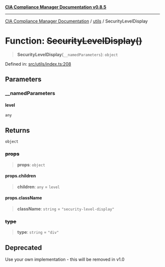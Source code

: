[**CIA Compliance Manager Documentation v0.8.5**](../../README.md)

***

[CIA Compliance Manager Documentation](../../modules.md) / [utils](../README.md) / SecurityLevelDisplay

# Function: ~~SecurityLevelDisplay()~~

> **SecurityLevelDisplay**(`__namedParameters`): `object`

Defined in: [src/utils/index.ts:208](https://github.com/Hack23/cia-compliance-manager/blob/3ae0301247f765ba03c8c0fe645db4718bb8af76/src/utils/index.ts#L208)

## Parameters

### \_\_namedParameters

#### level

`any`

## Returns

`object`

### ~~props~~

> **props**: `object`

#### props.children

> **children**: `any` = `level`

#### props.className

> **className**: `string` = `"security-level-display"`

### ~~type~~

> **type**: `string` = `"div"`

## Deprecated

Use your own implementation - this will be removed in v1.0
